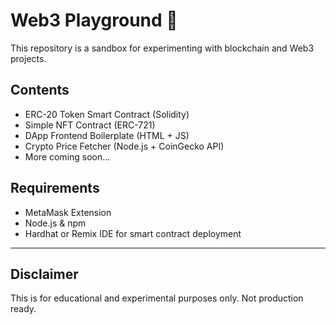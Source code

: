 # Web3 Playground 🚀

This repository is a sandbox for experimenting with blockchain and Web3 projects.

## Contents
- ERC-20 Token Smart Contract (Solidity)
- Simple NFT Contract (ERC-721)
- DApp Frontend Boilerplate (HTML + JS)
- Crypto Price Fetcher (Node.js + CoinGecko API)
- More coming soon...

## Requirements
- MetaMask Extension
- Node.js & npm
- Hardhat or Remix IDE for smart contract deployment

---

## Disclaimer
This is for educational and experimental purposes only. Not production ready.
